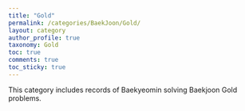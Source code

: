 ```yaml
---
title: "Gold"
permalink: /categories/BaekJoon/Gold/
layout: category
author_profile: true
taxonomy: Gold
toc: true
comments: true
toc_sticky: true
---
```

This category includes records of Baekyeomin solving Baekjoon Gold problems.
